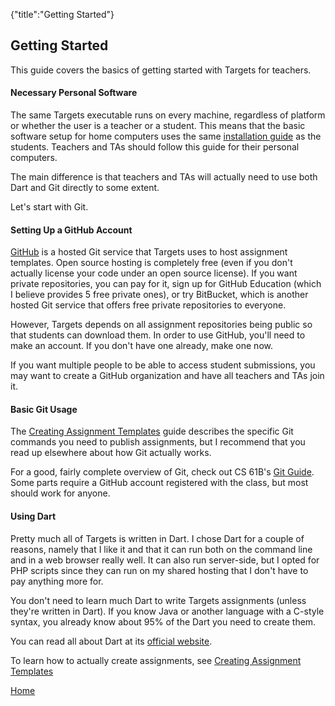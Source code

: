 {"title":"Getting Started"}

## Getting Started

This guide covers the basics of getting started with Targets for teachers.

#### Necessary Personal Software ####

The same Targets executable runs on every machine, regardless of platform or whether the user is a teacher or a student. This means that the basic software setup for home computers uses the same [installation guide](installation.md) as the students. Teachers and TAs should follow this guide for their personal computers.

The main difference is that teachers and TAs will actually need to use both Dart and Git directly to some extent.

Let's start with Git.

#### Setting Up a GitHub Account ####

[GitHub](https://github.com) is a hosted Git service that Targets uses to host assignment templates. Open source hosting is completely free (even if you don't actually license your code under an open source license). If you want private repositories, you can pay for it, sign up for GitHub Education (which I believe provides 5 free private ones), or try BitBucket, which is another hosted Git service that offers free private repositories to everyone.

However, Targets depends on all assignment repositories being public so that students can download them. In order to use GitHub, you'll need to make an account. If you don't have one already, make one now.

If you want multiple people to be able to access student submissions, you may want to create a GitHub organization and have all teachers and TAs join it.

#### Basic Git Usage ####

The [Creating Assignment Templates](templates.html) guide describes the specific Git commands you need to publish assignments, but I recommend that you read up elsewhere about how Git actually works.

For a good, fairly complete overview of Git, check out CS 61B's [Git Guide][1]. Some parts require a GitHub account registered with the class, but most should work for anyone.

#### Using Dart ####

Pretty much all of Targets is written in Dart. I chose Dart for a couple of reasons, namely that I like it and that it can run both on the command line and in a web browser really well. It can also run server-side, but I opted for PHP scripts since they can run on my shared hosting that I don't have to pay anything more for.

You don't need to learn much Dart to write Targets assignments (unless they're written in Dart). If you know Java or another language with a C-style syntax, you already know about 95% of the Dart you need to create them.

You can read all about Dart at its [official website](https://dartlang.org).

To learn how to actually create assignments, see [Creating Assignment Templates](templates.html)

[Home](index.html)

[1]: http://berkeley-cs61b.github.io/public_html/materials/guides/using-git.html
[2]: https://github.com/mvhs
